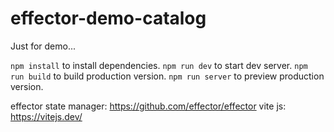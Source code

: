 # effector-demo-catalog

Just for demo...

`npm install` to install dependencies.
`npm run dev` to start dev server.
`npm run build` to build production version.
`npm run server` to preview production version.

effector state manager: https://github.com/effector/effector
vite js: https://vitejs.dev/
